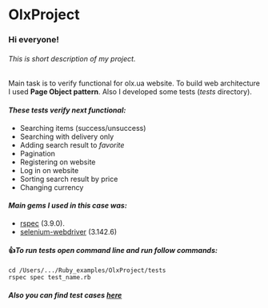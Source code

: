 # OlxProject

### Hi everyone!
###### This is short description of my project.

Main task is to verify functional for olx.ua website.
To build web architecture I used **Page Object pattern**.
Also I developed some tests (_tests_ directory).
#### *These tests verify next functional:*
- Searching items (success/unsuccess)
- Searching with delivery only
- Adding search result to _favorite_
- Pagination
- Registering on website
- Log in on website
- Sorting search result by price
- Changing currency
#### *Main gems I used in this case was:*
- [rspec](https://github.com/rspec/rspec) (3.9.0).
- [selenium-webdriver](https://rubygems.org/gems/selenium-webdriver/versions/2.53.0) (3.142.6)
#### :+1:*To run tests open command line and run follow commands:*
```
cd /Users/.../Ruby_examples/OlxProject/tests
rspec spec test_name.rb
```
##### Also you can find test cases [here](https://confluence.softserveinc.com/display/CiscoArrAy/Test+Cases)
